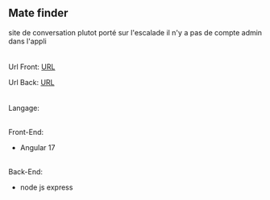 ## Mate finder

site de conversation plutot porté sur l'escalade
il n'y a pas de compte admin dans l'appli
<br><br><br>
Url Front: [URL](https://matefinder.netlify.app/)

Url Back: [URL](https://back-p54j.onrender.com/)
<br><br><br>
Langage:
<br><br>

Front-End:

- Angular 17
  <br><br>

Back-End:

- node js express
